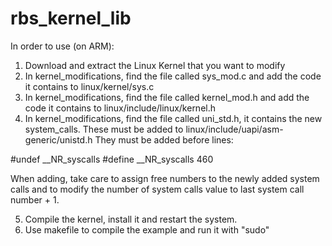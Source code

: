 # rbs_kernel_lib

In order to use (on ARM):
1. Download and extract the Linux Kernel that you want to modify
2. In kernel_modifications, find the file called sys_mod.c and add the code it contains to linux/kernel/sys.c
3. In kernel_modifications, find the file called kernel_mod.h and add the code it contains to linux/include/linux/kernel.h
4. In kernel_modifications, find the file called uni_std.h, it contains the new system_calls. These must be added to linux/include/uapi/asm-generic/unistd.h
They must be added before lines:

#undef __NR_syscalls
#define __NR_syscalls 460

When adding, take care to assign free numbers to the newly added system calls and to modify the number of system calls value to last system call number + 1.


5. Compile the kernel, install it and restart the system.
6. Use makefile to compile the example and run it with "sudo"